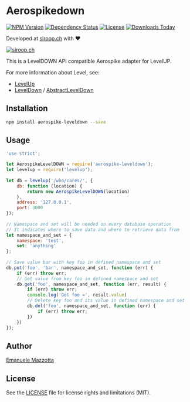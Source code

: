 # Aerospikedown

[![NPM Version](https://badge.fury.io/js/aerospike-leveldown.svg)](https://badge.fury.io/js/aerospike-leveldown)
[![Dependency Status](https://david-dm.org/ProjectThor/aerospikedown.svg)](https://david-dm.org/ProjectThor/aerospikedown)
[![License](http://img.shields.io/:license-mit-blue.svg)](http://doge.mit-license.org)
[![Downloads Today](https://img.shields.io/npm/dt/aerospike-leveldown.svg)](https://badge.fury.io/js/aerospike-leveldown)

Developed at [siroop.ch](https://siroop.ch) with ♥ 

[![siroop.ch](https://rawgit.com/ProjectThor/aerospikedown/master/img/siroop.svg)](https://siroop.ch)

This is a LevelDOWN API compatible Aerospike adapter for LevelUP.

For more information about Level, see:

* [LevelUp](https://github.com/Level/levelup)
* [LevelDown](https://github.com/Level/leveldown) / [AbstractLevelDown](https://github.com/Level/abstract-leveldown)

## Installation

``` sh
npm install aerospike-leveldown --save
```

## Usage

``` js
'use strict';

let AerospikeLevelDOWN = require('aerospike-leveldown');
let levelup = require('levelup');
 
let db = levelup('/who/cares/', {
    db: function (location) {
        return new AerospikeLevelDOWN(location)
    },
    address: '127.0.0.1',
    port: 3000
});
 
// Namespace and set will be needed on every database operation 
// It indicates where to save data and where to retrieve data from 
let namespace_and_set = {
    namespace: 'test',
    set: 'anything'
};
 
// Save value bar with key foo in defined namespace and set
db.put('foo', 'bar', namespace_and_set, function (err) {
    if (err) throw err;
    // Get value from key foo in defined namespace and set
    db.get('foo', namespace_and_set, function (err, result) {
        if (err) throw err;
        console.log('Got foo =', result.value)
        // Delete key foo and its value in defined namespace and set
        db.del('foo', namespace_and_set, function (err) {
            if (err) throw err;
        })
    })
});
```

## Author

[Emanuele Mazzotta](mailto:emanuele.mazzotta@siroop.ch)

## License

See the [LICENSE](LICENSE.md) file for license rights and limitations (MIT).
